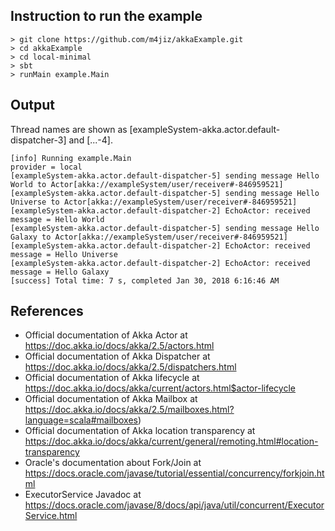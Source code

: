 ## Instruction to run the example
```
> git clone https://github.com/m4jiz/akkaExample.git
> cd akkaExample
> cd local-minimal
> sbt
> runMain example.Main
```

## Output 

Thread names are shown as [exampleSystem-akka.actor.default-dispatcher-3] and [...-4].

```
[info] Running example.Main
provider = local
[exampleSystem-akka.actor.default-dispatcher-5] sending message Hello World to Actor[akka://exampleSystem/user/receiver#-846959521]
[exampleSystem-akka.actor.default-dispatcher-5] sending message Hello Universe to Actor[akka://exampleSystem/user/receiver#-846959521]
[exampleSystem-akka.actor.default-dispatcher-2] EchoActor: received message = Hello World
[exampleSystem-akka.actor.default-dispatcher-5] sending message Hello Galaxy to Actor[akka://exampleSystem/user/receiver#-846959521]
[exampleSystem-akka.actor.default-dispatcher-2] EchoActor: received message = Hello Universe
[exampleSystem-akka.actor.default-dispatcher-2] EchoActor: received message = Hello Galaxy
[success] Total time: 7 s, completed Jan 30, 2018 6:16:46 AM
```

## References 

- Official documentation of Akka Actor at https://doc.akka.io/docs/akka/2.5/actors.html
- Official documentation of Akka Dispatcher at https://doc.akka.io/docs/akka/2.5/dispatchers.html
- Official documentation of Akka lifecycle at https://doc.akka.io/docs/akka/current/actors.html$actor-lifecycle
- Official documentation of Akka Mailbox at https://doc.akka.io/docs/akka/2.5/mailboxes.html?language=scala#mailboxes)
- Official documentation of Akka location transparency at https://doc.akka.io/docs/akka/current/general/remoting.html#location-transparency
- Oracle's documentation about Fork/Join at https://docs.oracle.com/javase/tutorial/essential/concurrency/forkjoin.html
- ExecutorService Javadoc at https://docs.oracle.com/javase/8/docs/api/java/util/concurrent/ExecutorService.html
